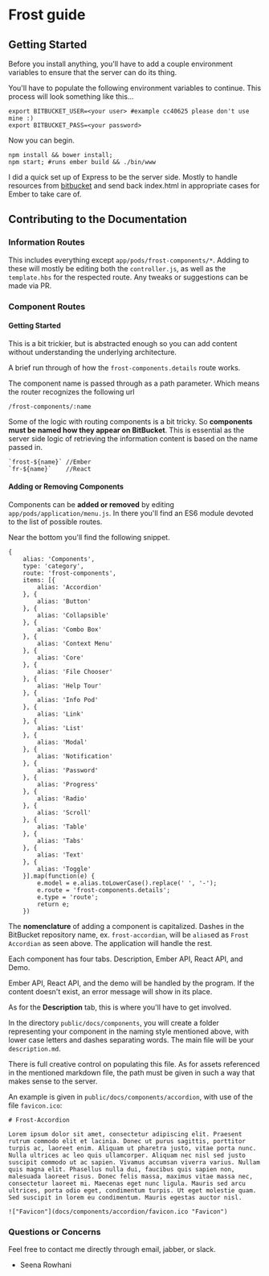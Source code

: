 # Frost guide

## Getting Started

Before you install anything, you'll have to add a couple environment variables to ensure that the server can do its thing.

You'll have to populate the following environment variables to continue. This process will look something like this...

```
export BITBUCKET_USER=<your user> #example cc40625 please don't use mine :)
export BITBUCKET_PASS=<your password>
```

Now you can begin.

```
npm install && bower install;
npm start; #runs ember build && ./bin/www
```

I did a quick set up of Express to be the server side. Mostly to handle resources from [bitbucket](https://bitbucket.ciena.com/projects) and send back index.html in appropriate cases for Ember to take care of.

## Contributing to the Documentation

### Information Routes

This includes everything except `app/pods/frost-components/*`. Adding to these will mostly be editing both the `controller.js`, as well as the `template.hbs` for the respected route. Any tweaks or suggestions can be made via PR.

### Component Routes

#### Getting Started
This is a bit trickier, but is abstracted enough so you can add content without understanding the underlying architecture.

A brief run through of how the `frost-components.details` route works.

The component name is passed through as a path parameter. Which means the router recognizes the following url

```
/frost-components/:name
```

Some of the logic with routing components is a bit tricky. So **components must be named how they appear on BitBucket**. This is essential as the server side logic of retrieving the information content is based on the name passed in.

```
`frost-${name}` //Ember
`fr-${name}`    //React
```
#### Adding or Removing Components

Components can be **added or removed** by editing `app/pods/application/menu.js`. In there you'll find an ES6 module devoted to the list of possible routes.

Near the bottom you'll find the following snippet.

```
{
	alias: 'Components',
	type: 'category',
	route: 'frost-components',
	items: [{
		alias: 'Accordion'
	}, {
		alias: 'Button'
	}, {
		alias: 'Collapsible'
	}, {
		alias: 'Combo Box'
	}, {
		alias: 'Context Menu'
	}, {
		alias: 'Core'
	}, {
		alias: 'File Chooser'
	}, {
		alias: 'Help Tour'
	}, {
		alias: 'Info Pod'
	}, {
		alias: 'Link'
	}, {
		alias: 'List'
	}, {
		alias: 'Modal'
	}, {
		alias: 'Notification'
	}, {
		alias: 'Password'
	}, {
		alias: 'Progress'
	}, {
		alias: 'Radio'
	}, {
		alias: 'Scroll'
	}, {
		alias: 'Table'
	}, {
		alias: 'Tabs'
	}, {
		alias: 'Text'
	}, {
		alias: 'Toggle'
	}].map(function(e) {
		e.model = e.alias.toLowerCase().replace(' ', '-');
		e.route = 'frost-components.details';
		e.type = 'route';
		return e;
	})
```

The **nomenclature** of adding a component is capitalized. Dashes in the BitBucket repository name, ex. `frost-accordian`, will be `alias`ed as `Frost Accordian` as seen above. The application will handle the rest.

Each component has four tabs. Description, Ember API, React API, and Demo.

Ember API, React API, and the demo will be handled by the program. If the content doesn't exist, an error message will show in its place.

As for the **Description** tab, this is where you'll have to get involved.

In the directory `public/docs/components`, you will create a folder representing your component in the naming style mentioned above, with lower case letters and dashes separating words. The main file will be your `description.md`.

There is full creative control on populating this file. As for assets referenced in the mentioned markdown file, the path must be given in such a way that makes sense to the server.

An example is given in `public/docs/components/accordion`, with use of the file `favicon.ico`:

```
# Frost-Accordion

Lorem ipsum dolor sit amet, consectetur adipiscing elit. Praesent rutrum commodo elit et lacinia. Donec ut purus sagittis, porttitor turpis ac, laoreet enim. Aliquam ut pharetra justo, vitae porta nunc. Nulla ultrices ac leo quis ullamcorper. Aliquam nec nisl sed justo suscipit commodo ut ac sapien. Vivamus accumsan viverra varius. Nullam quis magna elit. Phasellus nulla dui, faucibus quis sapien non, malesuada laoreet risus. Donec felis massa, maximus vitae massa nec, consectetur laoreet mi. Maecenas eget nunc ligula. Mauris sed arcu ultrices, porta odio eget, condimentum turpis. Ut eget molestie quam. Sed suscipit in lorem eu condimentum. Mauris egestas auctor nisl.

!["Favicon"](docs/components/accordion/favicon.ico "Favicon")

```

### Questions or Concerns

Feel free to contact me directly through email, jabber, or slack.
 - Seena Rowhani
